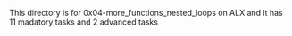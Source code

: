 This directory is for 0x04-more_functions_nested_loops on ALX and it has 11 madatory tasks and 2 advanced tasks
